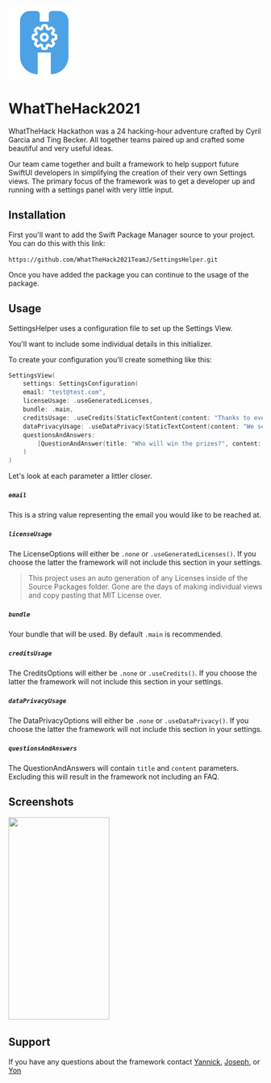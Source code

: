 ![settingsHelperLogo](./logo.png)
    
# WhatTheHack2021

WhatTheHack Hackathon was a 24 hacking-hour adventure crafted by Cyril Garcia and Ting Becker. All together teams paired up and crafted some beautiful and very useful ideas.

Our team came together and built a framework to help support future SwiftUI developers in simplifying the creation of their very own Settings views. The primary focus of the framework was to get a developer up and running with a settings panel with very little input.


## Installation

First you'll want to add the Swift Package Manager source to your project. You can do this with this link:

`https://github.com/WhatTheHack2021TeamJ/SettingsHelper.git`

Once you have added the package you can continue to the usage of the package.

## Usage

SettingsHelper uses a configuration file to set up the Settings View.

You'll want to include some individual details in this initializer.

To create your configuration you'll create something like this:

```swift
SettingsView(
    settings: SettingsConfiguration(
    email: "test@test.com",
    licenseUsage: .useGeneratedLicenses,
    bundle: .main,
    creditsUsage: .useCredits(StaticTextContent(content: "Thanks to everyone at WhatTheHack 2021 Hackathon 😊🎉")),
    dataPrivacyUsage: .useDataPrivacy(StaticTextContent(content: "We sell all your data.")),
    questionsAndAnswers:
        [QuestionAndAnswer(title: "Who will win the prizes?", content: "Good question. That will be the settings framework.")]
    )
)
```

Let's look at each parameter a littler closer.

##### `email`

This is a string value representing the email you would like to be reached at.

##### `licenseUsage`

The LicenseOptions will either be `.none` or `.useGeneratedLicenses()`. If you choose the latter the framework will not include this section in your settings.

> This project uses an auto generation of any Licenses inside of the Source Packages folder. Gone are the days of making individual views and copy pasting that MIT License over.

##### `bundle`

Your bundle that will be used. By default `.main` is recommended.

##### `creditsUsage`

The CreditsOptions will either be `.none` or `.useCredits()`. If you choose the latter the framework will not include this section in your settings.

##### `dataPrivacyUsage`

The DataPrivacyOptions will either be `.none` or `.useDataPrivacy()`. If you choose the latter the framework will not include this section in your settings.

##### `questionsAndAnswers`

The QuestionAndAnswers will contain `title` and `content` parameters. Excluding this will result in the framework not including an FAQ.

## Screenshots

<img src="https://user-images.githubusercontent.com/18172931/104855012-2a40c480-58d8-11eb-92b0-a5b706b8446e.png" width="200" height="400" />


## Support

If you have any questions about the framework contact [Yannick](https://github.com/yrave), [Joseph](https://github.com/javb99), or [Yon](https://github.com/Yonodactyl)
